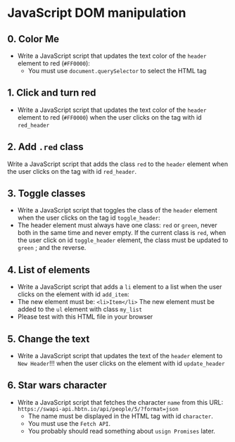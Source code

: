 # JavaScript DOM manipulation

## 0. Color Me
- Write a JavaScript script that updates the text color of the `header` element to red (`#FF0000`):
    - You must use `document.querySelector` to select the HTML tag

## 1. Click and turn red
- Write a JavaScript script that updates the text color of the `header` element to red (`#FF0000`) when the user clicks on the tag with id `red_header`

## 2. Add `.red` class
Write a JavaScript script that adds the class `red` to the `header` element when the user clicks on the tag with id `red_header`.

## 3. Toggle classes
- Write a JavaScript script that toggles the class of the `header` element when the user clicks on the tag id `toggle_header`:
- The header element must always have one class: `red` or `green`, never both in the same time and never empty. If the current class is `red`, when the user click on id `toggle_header` element, the class must be updated to `green` ; and the reverse.

## 4. List of elements
- Write a JavaScript script that adds a `li` element to a list when the user clicks on the element with id `add_item`:
- The new element must be: `<li>Item</li>` The new element must be added to the `ul` element with class `my_list`
- Please test with this HTML file in your browser

## 5. Change the text
- Write a JavaScript script that updates the text of the `header` element to `New Header`!!! when the user clicks on the element with id `update_header`

## 6. Star wars character
- Write a JavaScript script that fetches the character `name` from this URL: `https://swapi-api.hbtn.io/api/people/5/?format=json`
    - The name must be displayed in the HTML tag with id `character`.
    - You must use the `Fetch API`.
    - You probably should read something about `usign Promises` later.

